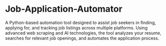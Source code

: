 # Job-Application-Automator
A Python-based automation tool designed to assist job seekers in finding, applying for, and tracking job listings across multiple platforms. Using advanced web scraping and AI technologies, the tool analyzes your resume, searches for relevant job openings, and automates the application process.
